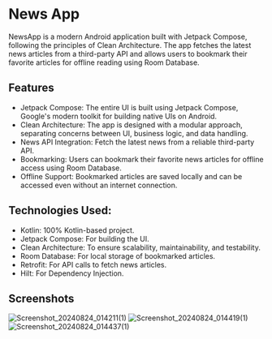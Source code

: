 # News App
NewsApp is a modern Android application built with Jetpack Compose, following the principles of Clean Architecture. The app fetches the latest news articles from a third-party API and allows users to bookmark their favorite articles for offline reading using Room Database.

## Features
* Jetpack Compose: The entire UI is built using Jetpack Compose, Google's modern toolkit for building native UIs on Android.
* Clean Architecture: The app is designed with a modular approach, separating concerns between UI, business logic, and data handling.
* News API Integration: Fetch the latest news from a reliable third-party API.
* Bookmarking: Users can bookmark their favorite news articles for offline access using Room Database.
* Offline Support: Bookmarked articles are saved locally and can be accessed even without an internet connection.

## Technologies Used:
* Kotlin: 100% Kotlin-based project.
* Jetpack Compose: For building the UI.
* Clean Architecture: To ensure scalability, maintainability, and testability.
* Room Database: For local storage of bookmarked articles.
* Retrofit: For API calls to fetch news articles.
* Hilt: For Dependency Injection.

## Screenshots
![Screenshot_20240824_014211(1)](https://github.com/user-attachments/assets/26d0354e-e774-4382-9822-f70b059c1512)
![Screenshot_20240824_014419(1)](https://github.com/user-attachments/assets/f04d8a81-49ed-4a46-82fd-4481c90fc759)
![Screenshot_20240824_014437(1)](https://github.com/user-attachments/assets/ee9fed3e-e5af-4190-9e8a-9eabbfc8502f)
